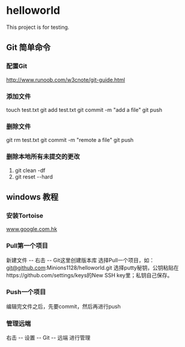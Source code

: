 # helloworld

This project is for testing.

## Git 简单命令

### 配置Git

http://www.runoob.com/w3cnote/git-guide.html

### 添加文件

touch test.txt
git add test.txt
git commit -m "add a file"
git push

### 删除文件

git rm test.txt
git commit -m "remote a file"
git push

### 删除本地所有未提交的更改

1. git clean -df
2. git reset --hard

## windows 教程

### 安装Tortoise

www.google.com.hk

### Pull第一个项目

新建文件 -- 右击 -- Git这里创建版本库
选择Pull一个项目，如：git@github.com:Minions1128/helloworld.git
选择putty秘钥，公钥粘贴在https://github.com/settings/keys的New SSH key里；私钥自己保存。

### Push一个项目

编辑完文件之后，先要commit，然后再进行push

### 管理远端

右击 -- 设置 -- Git -- 远端 进行管理
